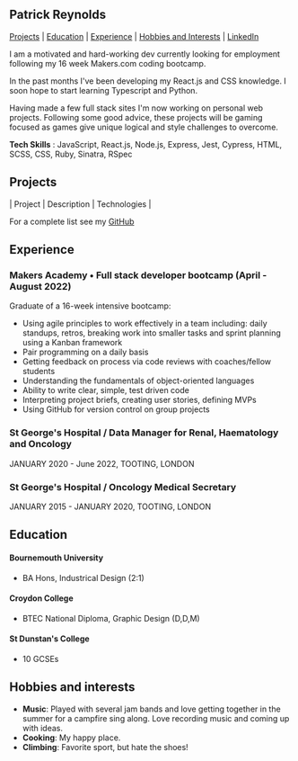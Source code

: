 ## Patrick Reynolds

[Projects](#projects) | [Education](#education) | [Experience](#experience) | [Hobbies and Interests](#hobbies-and-interests) | [LinkedIn](http://www.linkedin.com/in/clare-budds) 

I am a motivated and hard-working dev currently looking for employment following my 16 week Makers.com coding bootcamp. 

In the past months I've been developing my React.js and CSS knowledge. I soon hope to start learning Typescript and Python. 

Having made a few full stack sites I'm now working on personal web projects. Following some good advice, these projects will be gaming focused as games give unique logical and style challenges to overcome.  

**Tech Skills** : JavaScript, React.js, Node.js, Express, Jest, Cypress, HTML, SCSS, CSS, Ruby, Sinatra, RSpec

## Projects

| Project   | Description | Technologies |
<!-- |---        |---         |---           |
| [Pair Up](https://github.com/clarebudds/Pair-Up) | A website to pair program with fellow coders. Final group project at Makers. | MongoDB, Express, React, JavaScript, Nodejs, Cypress, Jest |
| [MakersBnB](https://github.com/clarebudds/makers_bnb) | A website in the style of AirBnB where users could list and book properties. First group project at Makers. | Ruby, PostgreSQL, RSpec, HTML, CSS |
| [Fakebook](https://github.com/clarebudds/the-fakebook) | Created a clone of facebook - a group project learning how to navigate an existing codebase. | JavaScript, Mongoose, Handlebars, React, HTML, CSS |
| [Bank Tech Test](https://github.com/clarebudds/bank_tech_test) | A bank simulator using OOP design and TDD skills. | JavaScript, Nodejs, Jest |

 -->
For a complete list see my [GitHub](https://github.com/PatrickReynoldsCoding)


## Experience

### Makers Academy • Full stack developer bootcamp (April - August 2022)
Graduate of a 16-week intensive bootcamp:
* Using agile principles to work effectively in a team including:
   daily standups, retros, breaking work into smaller tasks
   and sprint planning using a Kanban framework
* Pair programming on a daily basis
*  Getting feedback on process via code reviews with coaches/fellow students 
* Understanding the fundamentals of object-oriented languages
* Ability to write clear, simple, test driven code
* Interpreting project briefs, creating user stories, defining MVPs
* Using GitHub for version control on group projects


### St George's Hospital / Data Manager for Renal, Haematology and Oncology
JANUARY 2020 - June 2022,  TOOTING, LONDON

### St George's Hospital / Oncology Medical Secretary
JANUARY 2015 - JANUARY 2020,  TOOTING, LONDON


## Education

#### Bournemouth University
* BA Hons, Industrical Design (2:1)

#### Croydon College
* BTEC National Diploma, Graphic Design (D,D,M)

#### St Dunstan's College
* 10 GCSEs

## Hobbies and interests
- **Music**: Played with several jam bands and love getting together in the summer for a campfire sing along. Love recording music and coming up with ideas.
- **Cooking**: My happy place.
- **Climbing**: Favorite sport, but hate the shoes!
